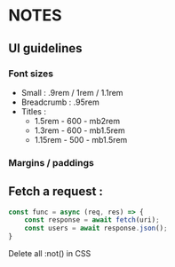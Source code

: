 # NOTES

## UI guidelines
### Font sizes
- Small : .9rem / 1rem / 1.1rem
- Breadcrumb : .95rem
- Titles :
    - 1.5rem - 600 - mb2rem
    - 1.3rem - 600 - mb1.5rem
    - 1.15rem - 500 - mb1.5rem

### Margins / paddings

## Fetch a request :
```js
const func = async (req, res) => {
    const response = await fetch(uri);
    const users = await response.json();
}
```

Delete all :not() in CSS